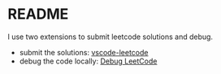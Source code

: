 # README

I use two extensions to submit leetcode solutions and debug.

- submit the solutions: [vscode-leetcode](https://marketplace.visualstudio.com/items?itemName=LeetCode.vscode-leetcode)
- debug the code locally: [Debug LeetCode](https://marketplace.visualstudio.com/items?itemName=wangtao0101.debug-leetcode)
